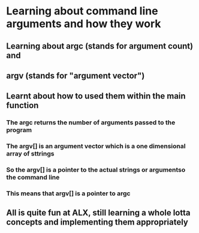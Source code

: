 # Learning about command line arguments and how they work
## Learning about argc (stands for argument count) and
## argv (stands for "argument vector")
## Learnt about how to used them within the main function
### The argc returns the number of arguments passed to the program
### The argv[] is an argument vector which is a one dimensional array of sttrings
### So the argv[] is a pointer to the actual strings or argumentso the command line
### This means that argv[] is a pointer to argc
## All is quite fun at ALX, still learning a whole lotta concepts and implementing them appropriately
